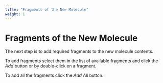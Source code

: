 ```yaml
---
title: "Fragments of the New Molecule"
weight: 1
---
```



# Fragments of the New Molecule

The next step is to add required fragments to the new molecule contents.

To add fragments select them in the list of available fragments and click the _Add_ button or by double-click on a fragment.

To add all the fragments click the _Add All_ button.

